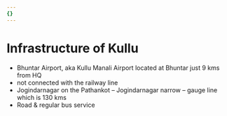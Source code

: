 ```yaml
---
{}
---
```

   
# Infrastructure of Kullu   
* Bhuntar Airport, aka Kullu Manali Airport located at Bhuntar just 9 kms from HQ   
* not connected with the railway line   
* Jogindarnagar on the Pathankot – Jogindarnagar narrow – gauge line which is 130 kms   
* Road & regular bus service